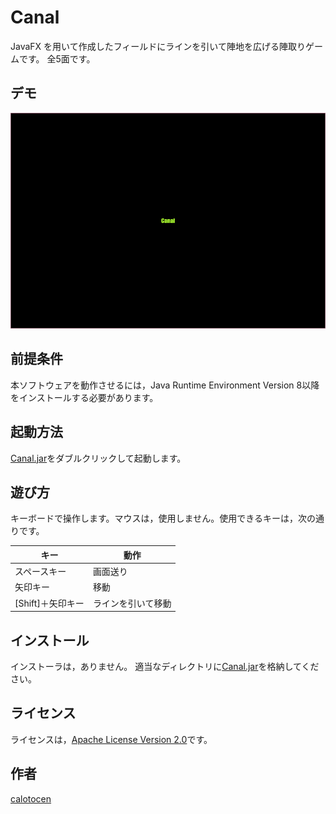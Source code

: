 Canal
====

JavaFX を用いて作成したフィールドにラインを引いて陣地を広げる陣取りゲームです。
全5面です。

## デモ

![screenshot001](https://github.com/calotocen/Canal/raw/master/readme/screenshot001.gif)

## 前提条件

本ソフトウェアを動作させるには，Java Runtime Environment Version 8以降をインストールする必要があります。

## 起動方法

[Canal.jar](https://github.com/calotocen/Canal/blob/master/Canal.jar)をダブルクリックして起動します。

## 遊び方

キーボードで操作します。マウスは，使用しません。使用できるキーは，次の通りです。

キー              |動作
------------------|------------------
スペースキー      |画面送り
矢印キー          |移動
[Shift]＋矢印キー |ラインを引いて移動

## インストール

インストーラは，ありません。
適当なディレクトリに[Canal.jar](https://github.com/calotocen/Canal/blob/master/Canal.jar)を格納してください。

## ライセンス

ライセンスは，[Apache License Version 2.0](https://github.com/calotocen/Canal/blob/master/LICENSE)です。

## 作者

[calotocen](https://github.com/calotocen)
